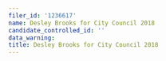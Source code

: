 ```yaml
---
filer_id: '1236617'
name: Desley Brooks for City Council 2018
candidate_controlled_id: ''
data_warning:
title: Desley Brooks for City Council 2018
---
```

